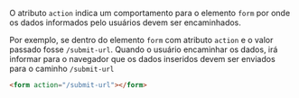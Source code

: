 O atributo `action` indica um comportamento para o elemento `form` por onde os dados informados pelo usuários devem ser encaminhados. 

Por exemplo, se dentro do elemento `form` com atributo `action` e o valor passado fosse `/submit-url`. Quando o usuário encaminhar os dados, irá informar para o navegador que os dados inseridos devem ser enviados para o caminho `/submit-url`

```HTML
<form action="/submit-url"></form>
```